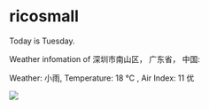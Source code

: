 # ricosmall

Today is Tuesday.

Weather infomation of 深圳市南山区， 广东省， 中国: 

Weather: 小雨, Temperature: 18 ℃ , Air Index: 11 优

<img src="https://github-readme-stats.vercel.app/api?username=ricosmall&show_icons=true" />
